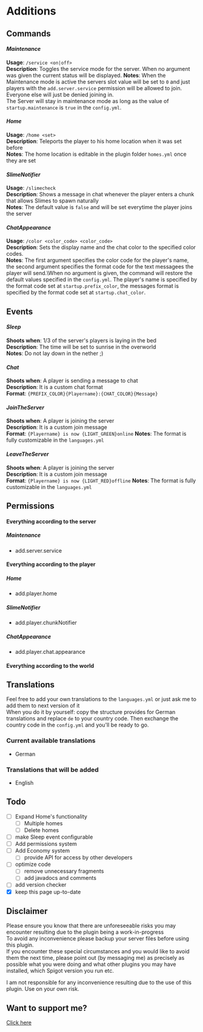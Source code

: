 # Additions

## Commands
#### _Maintenance_
__Usage__: ```/service <on|off>```\
__Description__: Toggles the service mode for the server. When no argument was given the current status will be displayed.
__Notes__: When the Maintenance mode is active the servers slot value will be set to ```0``` and just players with the ```add.server.service``` permission will be allowed to join. Everyone else will just be denied joining in.\
The Server will stay in maintenance mode as long as the value of ```startup.maintenance``` is ```true``` in the ```config.yml```. 

#### _Home_
__Usage__: ```/home <set>```\
__Description__: Teleports the player to his home location when it was set before\
__Notes__: The home location is editable in the plugin folder ```homes.yml``` once they are set

#### _SlimeNotifier_
__Usage__: ```/slimecheck```\
__Description__: Shows a message in chat whenever the player enters a chunk that allows Slimes to spawn naturally\
__Notes__: The default value is ```false``` and will be set everytime the player joins the server

#### _ChatAppearance_
__Usage__: ```/color <color_code> <color_code>```\
__Description__: Sets the display name and the chat color to the specified color codes.\
__Notes__: The first argument specifies the color code for the player's name, the second argument specifies the format code for the text messagees the player will send.\When no argument is given, the command will restore the default values specified in the ```config.yml```. The player's name is specified by the format code set at ```startup.prefix_color```, the messages format is specified by the format code set at ```startup.chat_color```.

## Events
#### _Sleep_
__Shoots when__: 1/3 of the server's players is laying in the bed\
__Description__: The time will be set to sunrise in the overworld\
__Notes__: Do not lay down in the nether ;)

#### _Chat_
__Shoots when__: A player is sending a message to chat\
__Description__: It is a custom chat format\
__Format__: ```{PREFIX_COLOR}{Playername}:{CHAT_COLOR}{Message}```

#### _JoinTheServer_
__Shoots when__: A player is joining the server\
__Description__: It is a custom join message\
__Format__: ```{Playername} is now {LIGHT_GREEN}online```
__Notes__: The format is fully customizable in the ```languages.yml``` 

#### _LeaveTheServer_
__Shoots when__: A player is joining the server\
__Description__: It is a custom join message\
__Format__: ```{Playername} is now {LIGHT_RED}offline```
__Notes__: The format is fully customizable in the ```languages.yml``` 

## Permissions

#### **Everything according to the server**
##### _Maintenance_
* add.server.service

#### **Everything according to the player**
##### _Home_
* add.player.home
##### _SlimeNotifier_
* add.player.chunkNotifier
##### _ChatAppearance_
* add.player.chat.appearance

#### **Everything according to the world**


## Translations
Feel free to add your own translations to the ```languages.yml``` or just ask me to add them to next version of it\
When you do it by yourself: copy the structure provides for German translations and replace ```de``` to your country code. Then exchange the country code in the ```config.yml``` and you'll be ready to go.

### Current available translations
* German

### Translations that will be added
* English


## Todo
- [ ] Expand Home's functionality
  - [ ] Multiple homes
  - [ ] Delete homes
- [ ] make Sleep event configurable
- [ ] Add permissions system
- [ ] Add Economy system
  - [ ] provide API for access by other developers
- [ ] optimize code
  - [ ] remove unnecessary fragments
  - [ ] add javadocs and comments
- [ ] add version checker
- [X] keep this page up-to-date
  
## Disclaimer
Please ensure you know that there are unforeseeable risks you may encounter resulting due to the plugin being a work-in-progress\
To avoid any inconvenience please backup your server files before using this plugin.\
If you encounter these special circumstances and you would like to avoid them the next time, please point out (by messaging me) as precisely as possible what you were doing and what other plugins you may have installed, which Spigot version you run etc.

I am not responsible for any inconvenience resulting due to the use of this plugin. Use on your own risk.  
  
## Want to support me?
[Click here](http://wwf.panda.org/)  
